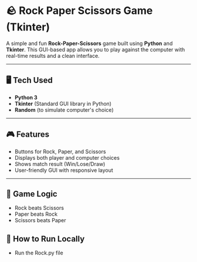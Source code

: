 # 🪨 Rock Paper Scissors Game (Tkinter)

A simple and fun **Rock-Paper-Scissors** game built using **Python** and **Tkinter**. This GUI-based app allows you to play against the computer with real-time results and a clean interface.

---

## 🖥️ Tech Used

- **Python 3**
- **Tkinter** (Standard GUI library in Python)
- **Random** (to simulate computer's choice)

---

## 🎮 Features

- Buttons for Rock, Paper, and Scissors
- Displays both player and computer choices
- Shows match result (Win/Lose/Draw)
- User-friendly GUI with responsive layout

---

## 🧠 Game Logic
- Rock beats Scissors
- Paper beats Rock
- Scissors beats Paper

## 📁 How to Run Locally
- Run the Rock.py file
